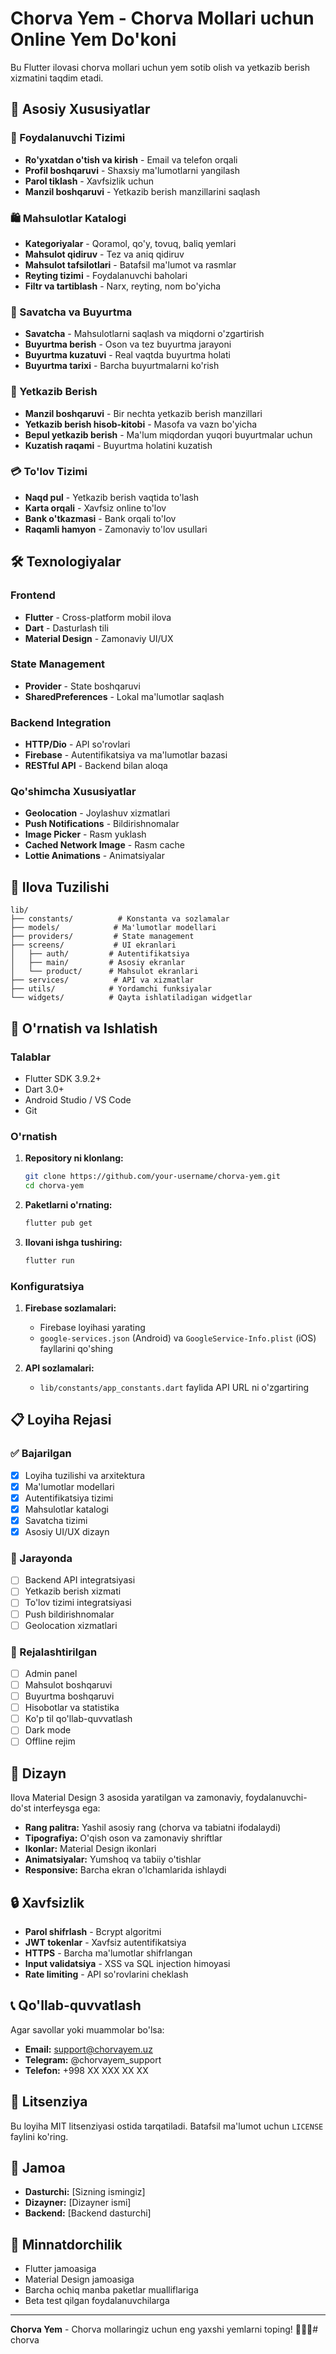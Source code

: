 # Chorva Yem - Chorva Mollari uchun Online Yem Do'koni

Bu Flutter ilovasi chorva mollari uchun yem sotib olish va yetkazib berish xizmatini taqdim etadi.

## 🚀 Asosiy Xususiyatlar

### 👤 Foydalanuvchi Tizimi
- **Ro'yxatdan o'tish va kirish** - Email va telefon orqali
- **Profil boshqaruvi** - Shaxsiy ma'lumotlarni yangilash
- **Parol tiklash** - Xavfsizlik uchun
- **Manzil boshqaruvi** - Yetkazib berish manzillarini saqlash

### 🛍️ Mahsulotlar Katalogi
- **Kategoriyalar** - Qoramol, qo'y, tovuq, baliq yemlari
- **Mahsulot qidiruv** - Tez va aniq qidiruv
- **Mahsulot tafsilotlari** - Batafsil ma'lumot va rasmlar
- **Reyting tizimi** - Foydalanuvchi baholari
- **Filtr va tartiblash** - Narx, reyting, nom bo'yicha

### 🛒 Savatcha va Buyurtma
- **Savatcha** - Mahsulotlarni saqlash va miqdorni o'zgartirish
- **Buyurtma berish** - Oson va tez buyurtma jarayoni
- **Buyurtma kuzatuvi** - Real vaqtda buyurtma holati
- **Buyurtma tarixi** - Barcha buyurtmalarni ko'rish

### 🚚 Yetkazib Berish
- **Manzil boshqaruvi** - Bir nechta yetkazib berish manzillari
- **Yetkazib berish hisob-kitobi** - Masofa va vazn bo'yicha
- **Bepul yetkazib berish** - Ma'lum miqdordan yuqori buyurtmalar uchun
- **Kuzatish raqami** - Buyurtma holatini kuzatish

### 💳 To'lov Tizimi
- **Naqd pul** - Yetkazib berish vaqtida to'lash
- **Karta orqali** - Xavfsiz online to'lov
- **Bank o'tkazmasi** - Bank orqali to'lov
- **Raqamli hamyon** - Zamonaviy to'lov usullari

## 🛠️ Texnologiyalar

### Frontend
- **Flutter** - Cross-platform mobil ilova
- **Dart** - Dasturlash tili
- **Material Design** - Zamonaviy UI/UX

### State Management
- **Provider** - State boshqaruvi
- **SharedPreferences** - Lokal ma'lumotlar saqlash

### Backend Integration
- **HTTP/Dio** - API so'rovlari
- **Firebase** - Autentifikatsiya va ma'lumotlar bazasi
- **RESTful API** - Backend bilan aloqa

### Qo'shimcha Xususiyatlar
- **Geolocation** - Joylashuv xizmatlari
- **Push Notifications** - Bildirishnomalar
- **Image Picker** - Rasm yuklash
- **Cached Network Image** - Rasm cache
- **Lottie Animations** - Animatsiyalar

## 📱 Ilova Tuzilishi

```
lib/
├── constants/          # Konstanta va sozlamalar
├── models/            # Ma'lumotlar modellari
├── providers/         # State management
├── screens/           # UI ekranlari
│   ├── auth/         # Autentifikatsiya
│   ├── main/         # Asosiy ekranlar
│   └── product/      # Mahsulot ekranlari
├── services/          # API va xizmatlar
├── utils/            # Yordamchi funksiyalar
└── widgets/          # Qayta ishlatiladigan widgetlar
```

## 🚀 O'rnatish va Ishlatish

### Talablar
- Flutter SDK 3.9.2+
- Dart 3.0+
- Android Studio / VS Code
- Git

### O'rnatish
1. **Repository ni klonlang:**
   ```bash
   git clone https://github.com/your-username/chorva-yem.git
   cd chorva-yem
   ```

2. **Paketlarni o'rnating:**
   ```bash
   flutter pub get
   ```

3. **Ilovani ishga tushiring:**
   ```bash
   flutter run
   ```

### Konfiguratsiya
1. **Firebase sozlamalari:**
   - Firebase loyihasi yarating
   - `google-services.json` (Android) va `GoogleService-Info.plist` (iOS) fayllarini qo'shing

2. **API sozlamalari:**
   - `lib/constants/app_constants.dart` faylida API URL ni o'zgartiring

## 📋 Loyiha Rejasi

### ✅ Bajarilgan
- [x] Loyiha tuzilishi va arxitektura
- [x] Ma'lumotlar modellari
- [x] Autentifikatsiya tizimi
- [x] Mahsulotlar katalogi
- [x] Savatcha tizimi
- [x] Asosiy UI/UX dizayn

### 🔄 Jarayonda
- [ ] Backend API integratsiyasi
- [ ] Yetkazib berish xizmati
- [ ] To'lov tizimi integratsiyasi
- [ ] Push bildirishnomalar
- [ ] Geolocation xizmatlari

### 📅 Rejalashtirilgan
- [ ] Admin panel
- [ ] Mahsulot boshqaruvi
- [ ] Buyurtma boshqaruvi
- [ ] Hisobotlar va statistika
- [ ] Ko'p til qo'llab-quvvatlash
- [ ] Dark mode
- [ ] Offline rejim

## 🎨 Dizayn

Ilova Material Design 3 asosida yaratilgan va zamonaviy, foydalanuvchi-do'st interfeysga ega:

- **Rang palitra:** Yashil asosiy rang (chorva va tabiatni ifodalaydi)
- **Tipografiya:** O'qish oson va zamonaviy shriftlar
- **Ikonlar:** Material Design ikonlari
- **Animatsiyalar:** Yumshoq va tabiiy o'tishlar
- **Responsive:** Barcha ekran o'lchamlarida ishlaydi

## 🔒 Xavfsizlik

- **Parol shifrlash** - Bcrypt algoritmi
- **JWT tokenlar** - Xavfsiz autentifikatsiya
- **HTTPS** - Barcha ma'lumotlar shifrlangan
- **Input validatsiya** - XSS va SQL injection himoyasi
- **Rate limiting** - API so'rovlarini cheklash

## 📞 Qo'llab-quvvatlash

Agar savollar yoki muammolar bo'lsa:

- **Email:** support@chorvayem.uz
- **Telegram:** @chorvayem_support
- **Telefon:** +998 XX XXX XX XX

## 📄 Litsenziya

Bu loyiha MIT litsenziyasi ostida tarqatiladi. Batafsil ma'lumot uchun `LICENSE` faylini ko'ring.

## 👥 Jamoa

- **Dasturchi:** [Sizning ismingiz]
- **Dizayner:** [Dizayner ismi]
- **Backend:** [Backend dasturchi]

## 🙏 Minnatdorchilik

- Flutter jamoasiga
- Material Design jamoasiga
- Barcha ochiq manba paketlar mualliflariga
- Beta test qilgan foydalanuvchilarga

---

**Chorva Yem** - Chorva mollaringiz uchun eng yaxshi yemlarni toping! 🐄🐑🐔# chorva
